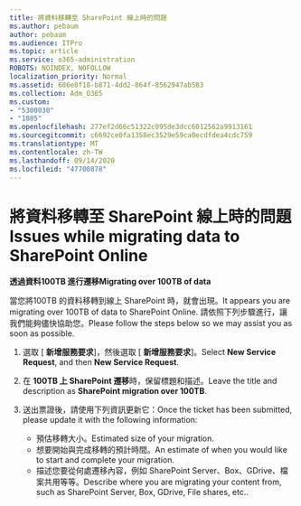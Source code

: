 ```yaml
---
title: 將資料移轉至 SharePoint 線上時的問題
ms.author: pebaum
author: pebaum
ms.audience: ITPro
ms.topic: article
ms.service: o365-administration
ROBOTS: NOINDEX, NOFOLLOW
localization_priority: Normal
ms.assetid: 686e8f18-b871-4dd2-864f-8562947ab583
ms.collection: Adm_O365
ms.custom:
- "5300030"
- "1885"
ms.openlocfilehash: 277ef2d66c51322c095de3dcc6012562a9913161
ms.sourcegitcommit: c6692ce0fa1358ec3529e59ca0ecdfdea4cdc759
ms.translationtype: MT
ms.contentlocale: zh-TW
ms.lasthandoff: 09/14/2020
ms.locfileid: "47700878"
---
```

# <a name="issues-while-migrating-data-to-sharepoint-online"></a><span data-ttu-id="96a0d-102">將資料移轉至 SharePoint 線上時的問題</span><span class="sxs-lookup"><span data-stu-id="96a0d-102">Issues while migrating data to SharePoint Online</span></span>

<span data-ttu-id="96a0d-103">**透過資料100TB 進行遷移**</span><span class="sxs-lookup"><span data-stu-id="96a0d-103">**Migrating over 100TB of data**</span></span>

<span data-ttu-id="96a0d-104">當您將100TB 的資料移轉到線上 SharePoint 時，就會出現。</span><span class="sxs-lookup"><span data-stu-id="96a0d-104">It appears you are migrating over 100TB of data to SharePoint Online.</span></span> <span data-ttu-id="96a0d-105">請依照下列步驟進行，讓我們能夠儘快協助您。</span><span class="sxs-lookup"><span data-stu-id="96a0d-105">Please follow the steps below so we may assist you as soon as possible.</span></span> 

1. <span data-ttu-id="96a0d-106">選取 [ **新增服務要求**]，然後選取 [ **新增服務要求**]。</span><span class="sxs-lookup"><span data-stu-id="96a0d-106">Select **New Service Request**, and then **New Service Request**.</span></span> 
2. <span data-ttu-id="96a0d-107">在 **100TB 上 SharePoint 遷移**時，保留標題和描述。</span><span class="sxs-lookup"><span data-stu-id="96a0d-107">Leave the title and description as **SharePoint migration over 100TB**.</span></span>
3. <span data-ttu-id="96a0d-108">送出票證後，請使用下列資訊更新它：</span><span class="sxs-lookup"><span data-stu-id="96a0d-108">Once the ticket has been submitted, please update it with the following information:</span></span> 

    - <span data-ttu-id="96a0d-109">預估移轉大小。</span><span class="sxs-lookup"><span data-stu-id="96a0d-109">Estimated size of your migration.</span></span>
    - <span data-ttu-id="96a0d-110">想要開始與完成移轉的預計時間。</span><span class="sxs-lookup"><span data-stu-id="96a0d-110">An estimate of when you would like to start and complete your migration.</span></span>
    - <span data-ttu-id="96a0d-111">描述您要從何處遷移內容，例如 SharePoint Server、Box、GDrive、檔案共用等等。</span><span class="sxs-lookup"><span data-stu-id="96a0d-111">Describe where you are migrating your content from, such as SharePoint Server, Box, GDrive, File shares, etc..</span></span>
